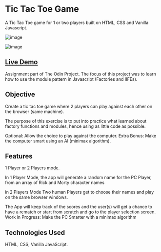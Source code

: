 # Tic Tac Toe Game

A Tic Tac Toe game for 1 or two players built on HTML, CSS and Vanilla Javascript.

![image](https://user-images.githubusercontent.com/40455204/110209640-8923c280-7eb3-11eb-8864-ef6c3e948c38.png)

![image](https://user-images.githubusercontent.com/40455204/110209559-3f3adc80-7eb3-11eb-9907-4d73ee0c28f1.png)

## [Live Demo](https://dalux21.github.io/tic-tac-toe/)

Assignment part of The Odin Project. The focus of this project was to learn how to use the module pattern in Javascript (Factories and IIFEs).

## Objective

Create a tic tac toe game where 2 players can play against each other on the browser (same machine). 

The purpose of this exercise is to put into practice what learned about factory functions and modules, hence using as little code as possible.

Optional: Allow the choice to play against the computer. 
Extra Bonus: Make the computer smart using an AI (minimax algorithm).

## Features
1 Player or 2 Players mode.

In 1 Player Mode, the app will generate a random name for the PC Player, from an array of Rick and Morty character names

in 2 Players Mode Two human Players get to choose their names and play on the same browser windows. 

The App will keep track of the scores and the user(s) will get a chance to have a rematch or start from scratch and go to the player selection screen.
Work in Progress: Make the PC Smarter with a minimax algorithm

## Technologies Used
HTML, CSS, Vanilla JavaScript.


